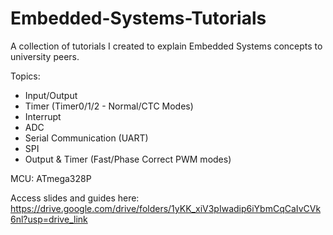 # Embedded-Systems-Tutorials
A collection of tutorials I created to explain Embedded Systems concepts to university peers.

Topics:
- Input/Output
- Timer (Timer0/1/2 - Normal/CTC Modes)
- Interrupt
- ADC
- Serial Communication (UART)
- SPI
- Output & Timer (Fast/Phase Correct PWM modes)

MCU: ATmega328P

Access slides and guides here:
https://drive.google.com/drive/folders/1yKK_xiV3pIwadip6iYbmCqCaIvCVk6nl?usp=drive_link

